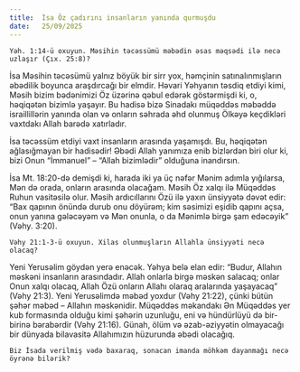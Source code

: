 ```yaml
---
title:  İsa Öz çadırını insanların yanında qurmuşdu
date:   25/09/2025
---
```


`Yəh. 1:14-ü oxuyun. Məsihin təcəssümü məbədin əsas məqsədi ilə necə uzlaşır (Çıx. 25:8)?`

İsa Məsihin təcəsümü yalnız böyük bir sirr yox, həmçinin satınalınmışların əbədilik boyunca araşdırcağı bir elmdir. Həvari Yəhyanın təsdiq etdiyi kimi, Məsih bizim bədənimizi Öz üzərinə qəbul edərək göstərmişdi ki, o, həqiqətən bizimlə yaşayır. Bu hadisə bizə Sinadakı müqəddəs məbəddə israillillərin yanında olan və onların səhrada əhd olunmuş Ölkəyə keçdikləri vaxtdakı Allah barədə xatırladır.

İsa təcəssüm etdiyi vaxt insanların arasında yaşamışdı. Bu, həqiqətən ağlasığmayan bir hadisədir! Əbədi Allah yanımıza enib bizlərdən biri olur ki, bizi Onun “İmmanuel” – “Allah bizimlədir” olduğuna inandırsın.

İsa Mt. 18:20-də demişdi ki, harada iki ya üç nəfər Mənim adımla yığılarsa, Mən də orada, onların arasında olacağam. Məsih Öz xalqı ilə Müqəddəs Ruhun vasitəsilə olur. Məsih ardıcıllarını Özü ilə yaxın ünsiyyətə dəvət edir: “Bax qapının önündə durub onu döyürəm; kim səsimizi eşidib qapını açsa, onun yanına gələcəyəm və Mən onunla, o da Mənimlə birgə şam edəcəyik” (Vəhy. 3:20).

`Vəhy 21:1-3-ü oxuyun. Xilas olunmuşların Allahla ünsiyyəti necə olacaq?`

Yeni Yerusəlim göydən yerə enəcək. Yəhya belə elan edir: “Budur, Allahın məskəni insanların arasındadır. Allah onlarla birgə məskən salacaq; onlar Onun xalqı olacaq, Allah Özü onların Allahı olaraq aralarında yaşayacaq” (Vəhy 21:3). Yeni Yerusəlimdə məbəd yoxdur (Vəhy 21:22), çünki bütün şəhər məbəd – Allahın məskənidir. Müqəddəs məkandakı Ən Müqəddəs yer kub formasında olduğu kimi şəhərin uzunluğu, eni və hündürlüyü də bir-birinə bərabərdir (Vəhy 21:16). Günah, ölüm və əzab-əziyyətin olmayacağı bir dünyada bilavasitə Allahımızın hüzurunda əbədi olacağıq.

`Biz İsada verilmiş vədə baxaraq, sonacan imanda möhkəm dayanmağı necə öyrənə bilərik?`